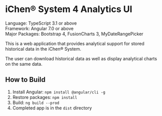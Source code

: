 iChen&reg; System 4 Analytics UI
================================

Language: TypeScript 3.1 or above  
Framework: Angular 7.0 or above  
Major Packages: Bootstrap 4, FusionCharts 3, MyDateRangePicker

This is a web application that provides analytical support for stored historical
data in the iChen&reg; System.

The user can download historical data as well as display analytical charts on the same data.

How to Build
------------

1. Install Angular: `npm install @angular/cli -g`
2. Restore packages: `npm install`
3. Build: `ng build --prod`
4. Completed app is in the `dist` directory
